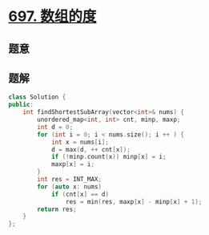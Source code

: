 #  [697. 数组的度](https://leetcode.cn/problems/degree-of-an-array/)

## 题意



## 题解



```c++
class Solution {
public:
    int findShortestSubArray(vector<int>& nums) {
        unordered_map<int, int> cnt, minp, maxp;
        int d = 0;
        for (int i = 0; i < nums.size(); i ++ ) {
            int x = nums[i];
            d = max(d, ++ cnt[x]);
            if (!minp.count(x)) minp[x] = i;
            maxp[x] = i;
        }
        int res = INT_MAX;
        for (auto x: nums)
            if (cnt[x] == d)
                res = min(res, maxp[x] - minp[x] + 1);
        return res;
    }
};
```



```python3

```

